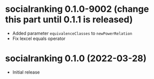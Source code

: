 # socialranking 0.1.0-9002 (change this part until 0.1.1 is released)

* Added parameter `equivalenceClasses` to `newPowerRelation`
* Fix lexcel equals operator

# socialranking 0.1.0 (2022-03-28)

* Initial release
